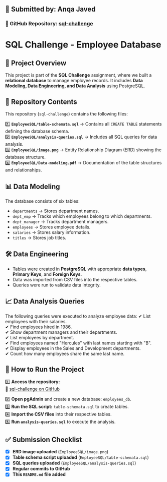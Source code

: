 ## 📝 Submitted by: Anqa Javed  
### 🔗 GitHub Repository: [sql-challenge](https://github.com/anqajaved/sql-challenge)

# SQL Challenge - Employee Database

## 📌 Project Overview
This project is part of the **SQL Challenge** assignment, where we built a **relational database** to manage employee records. It includes **Data Modeling, Data Engineering, and Data Analysis** using PostgreSQL.

## 📂 Repository Contents
This repository (`sql-challenge`) contains the following files:

1️⃣ **`EmployeeSQL/table-schemata.sql`** → Contains all `CREATE TABLE` statements defining the database schema.  
2️⃣ **`EmployeeSQL/analysis-queries.sql`** → Includes all SQL queries for data analysis.  
3️⃣ **`EmployeeSQL/image.png`** → Entity Relationship Diagram (ERD) showing the database structure.  
4️⃣ **`EmployeeSQL/Data-modeling.pdf`** → Documentation of the table structures and relationships.

## 📊 Data Modeling
The database consists of six tables:
- `departments` → Stores department names.
- `dept_emp` → Tracks which employees belong to which departments.
- `dept_manager` → Tracks department managers.
- `employees` → Stores employee details.
- `salaries` → Stores salary information.
- `titles` → Stores job titles.

## 🛠️ Data Engineering
- Tables were created in **PostgreSQL** with appropriate **data types**, **Primary Keys**, and **Foreign Keys**.
- Data was imported from CSV files into the respective tables.
- Queries were run to validate data integrity.

## 📈 Data Analysis Queries
The following queries were executed to analyze employee data:
✔ List employees with their salaries.  
✔ Find employees hired in 1986.  
✔ Show department managers and their departments.  
✔ List employees by department.  
✔ Find employees named "Hercules" with last names starting with "B".  
✔ Display employees in the Sales and Development departments.  
✔ Count how many employees share the same last name.  

## 🚀 How to Run the Project
1️⃣ **Access the repository:**  
🔗 [sql-challenge on GitHub](https://github.com/anqajaved/sql-challenge)  

2️⃣ **Open pgAdmin** and create a new database: `employees_db`.  
3️⃣ **Run the SQL script:** `table-schemata.sql` to create tables.  
4️⃣ **Import the CSV files** into their respective tables.  
5️⃣ **Run `analysis-queries.sql`** to execute the analysis.

## ✅ Submission Checklist
- [x] **ERD image uploaded** (`EmployeeSQL/image.png`)
- [x] **Table schema script uploaded** (`EmployeeSQL/table-schemata.sql`)
- [x] **SQL queries uploaded** (`EmployeeSQL/analysis-queries.sql`)
- [x] **Regular commits to GitHub**
- [x] **This `README.md` file added**
